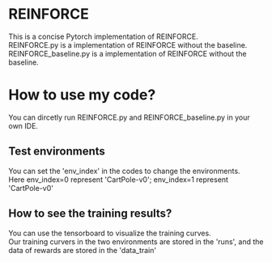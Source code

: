 # REINFORCE
This is a concise Pytorch implementation of REINFORCE.<br />
REINFORCE.py is a implementation of REINFORCE without the baseline.<br />
REINFORCE_baseline.py is a implementation of REINFORCE without the baseline.<br />

# How to use my code?
You can dircetly run REINFORCE.py and REINFORCE_baseline.py in your own IDE.<br />

## Test environments
You can set the 'env_index' in the codes to change the environments.<br />
Here env_index=0 represent 'CartPole-v0'; env_index=1 represent 'CartPole-v0'

## How to see the training results?
You can use the tensorboard to visualize the training curves.<br />
Our training curvers in the two environments are stored in the 'runs', and the data of rewards are stored in the 'data_train'


